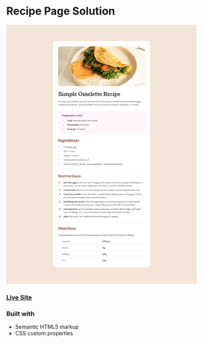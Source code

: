 # Recipe Page Solution

![](./design/desktop-design.jpg)

### [Live Site](dummy.com)

### Built with

- Semantic HTML5 markup
- CSS custom properties